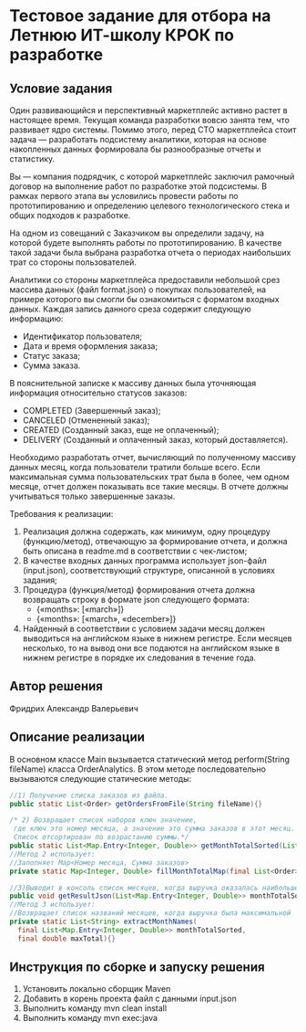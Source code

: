 # Тестовое задание для отбора на Летнюю ИТ-школу КРОК по разработке

## Условие задания
Один развивающийся и перспективный маркетплейс активно растет в настоящее время. Текущая команда разработки вовсю занята тем, что развивает ядро системы. Помимо этого, перед CTO маркетплейса стоит задача — разработать подсистему аналитики, которая на основе накопленных данных формировала бы разнообразные отчеты и статистику.

Вы — компания подрядчик, с которой маркетплейс заключил рамочный договор на выполнение работ по разработке этой подсистемы. В рамках первого этапа вы условились провести работы по прототипированию и определению целевого технологического стека и общих подходов к разработке.

На одном из совещаний с Заказчиком вы определили задачу, на которой будете выполнять работы по прототипированию. В качестве такой задачи была выбрана разработка отчета о периодах наибольших трат со стороны пользователей.

Аналитики со стороны маркетплейса предоставили небольшой срез массива данных (файл format.json) о покупках пользователей, на примере которого вы смогли бы ознакомиться с форматом входных данных. Каждая запись данного среза содержит следующую информацию:
- Идентификатор пользователя;
- Дата и время оформления заказа;
- Статус заказа;
- Сумма заказа.

В пояснительной записке к массиву данных была уточняющая информация относительно статусов заказов:
- COMPLETED (Завершенный заказ);
- CANCELED (Отмененный заказ);
- CREATED (Созданный заказ, еще не оплаченный);
- DELIVERY (Созданный и оплаченный заказ, который доставляется).

Необходимо разработать отчет, вычисляющий по полученному массиву данных месяц, когда пользователи тратили больше всего. Если максимальная сумма пользовательских трат была в более, чем одном месяце, отчет должен показывать все такие месяцы. В отчете должны учитываться только завершенные заказы.

Требования к реализации:
1. Реализация должна содержать, как минимум, одну процедуру (функцию/метод), отвечающую за формирование отчета, и должна быть описана в readme.md в соответствии с чек-листом;
2. В качестве входных данных программа использует json-файл (input.json), соответствующий структуре, описанной в условиях задания;
3. Процедура (функция/метод) формирования отчета должна возвращать строку в формате json следующего формата:
   - {«months»: [«march»]} 
   - {«months»: [«march», «december»]}
4. Найденный в соответствии с условием задачи месяц должен выводиться на английском языке в нижнем регистре. Если месяцев несколько, то на вывод они все подаются на английском языке в нижнем регистре в порядке их следования в течение года.

## Автор решения
Фридрих Александр Валерьевич
## Описание реализации
В основном классе Main вызывается статический метод perform(String fileName) класса OrderAnalytics.
В этом методе последовательно вызываются следующие статические методы:
```java 
//1) Получение списка заказов из файла.
public static List<Order> getOrdersFromFile(String fileName){}
``` 
```java
/* 2) Возвращает список наборов ключ значение,
 где ключ это номер месяца, а значение это сумма заказов в этот месяц. 
 Список отсортирован по возрастанию суммы.*/
public static List<Map.Entry<Integer, Double>> getMonthTotalSorted(List<Order> orders){}
//Метод 2 использует:
//Заполняет Map<Номер месяца, Сумма заказов> 
private static Map<Integer, Double> fillMonthTotalMap(final List<Order> orders){} 
```       
```java
//3)Выводит в консоль список месяцев, когда выручка оказалась наибольшей.
public void getResultJson(List<Map.Entry<Integer, Double>> monthTotalSorted){}
//Метод 3 использует:
//Возвращает список названий месяцев, когда выручка была максимальной
private static List<String> extractMonthNames(
  final List<Map.Entry<Integer, Double>> monthTotalSorted, 
  final double maxTotal){}
```

## Инструкция по сборке и запуску решения
1) Установить локально сборщик Maven
2) Добавить в корень проекта файл с данными input.json
3) Выполнить команду mvn clean install
4) Выполнить команду mvn exec:java